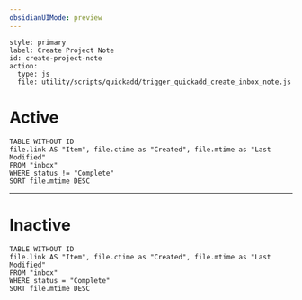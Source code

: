 ```yaml
---
obsidianUIMode: preview
---
```


```meta-bind-button
style: primary
label: Create Project Note
id: create-project-note
action:
  type: js
  file: utility/scripts/quickadd/trigger_quickadd_create_inbox_note.js
```

# Active
```dataview
TABLE WITHOUT ID 
file.link AS "Item", file.ctime as "Created", file.mtime as "Last Modified" 
FROM "inbox"
WHERE status != "Complete"
SORT file.mtime DESC
```

---

# Inactive
```dataview
TABLE WITHOUT ID 
file.link AS "Item", file.ctime as "Created", file.mtime as "Last Modified" 
FROM "inbox"
WHERE status = "Complete"
SORT file.mtime DESC
```